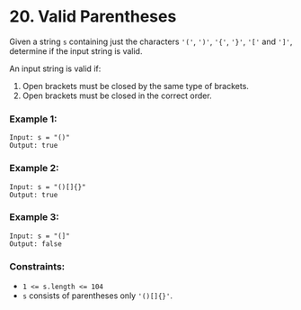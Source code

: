 # 20. Valid Parentheses
Given a string ```s``` containing just the characters ```'('```, ```')'```, ```'{'```, ```'}'```, ```'['``` and ```']'```, determine if the input string is valid.

An input string is valid if:
 1. Open brackets must be closed by the same type of brackets.
 2. Open brackets must be closed in the correct order.

### Example 1:
```
Input: s = "()"
Output: true
```

### Example 2:
```
Input: s = "()[]{}"
Output: true
```

### Example 3:
```
Input: s = "(]"
Output: false
```

### Constraints:
 - ```1 <= s.length <= 104```
 - ```s``` consists of parentheses only ```'()[]{}'```.
